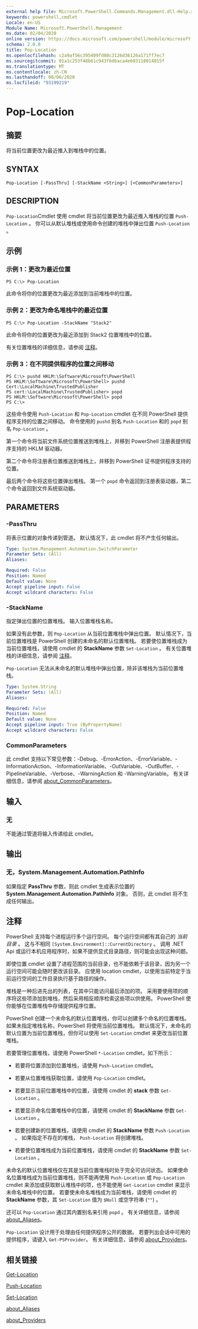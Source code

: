 ```yaml
---
external help file: Microsoft.PowerShell.Commands.Management.dll-Help.xml
keywords: powershell,cmdlet
Locale: en-US
Module Name: Microsoft.PowerShell.Management
ms.date: 02/04/2020
online version: https://docs.microsoft.com/powershell/module/microsoft.powershell.management/pop-location?view=powershell-7.1&WT.mc_id=ps-gethelp
schema: 2.0.0
title: Pop-Location
ms.openlocfilehash: c2a9af56c395409fd08c3126d36126a171ff7ec7
ms.sourcegitcommit: 01a1c253f48b61c943f6d6aca4e603118014015f
ms.translationtype: MT
ms.contentlocale: zh-CN
ms.lasthandoff: 08/06/2020
ms.locfileid: "93199219"
---
```

# Pop-Location

## 摘要
将当前位置更改为最近推入到堆栈中的位置。

## SYNTAX

```
Pop-Location [-PassThru] [-StackName <String>] [<CommonParameters>]
```

## DESCRIPTION

`Pop-Location`Cmdlet 使用 cmdlet 将当前位置更改为最近推入堆栈的位置 `Push-Location` 。 你可以从默认堆栈或使用命令创建的堆栈中弹出位置 `Push-Location` 。

## 示例

### 示例 1：更改为最近位置

```
PS C:\> Pop-Location
```

此命令将你的位置更改为最近添加到当前堆栈中的位置。

### 示例 2：更改为命名堆栈中的最近位置

```
PS C:\> Pop-Location -StackName "Stack2"
```

此命令将你的位置更改为最近添加到 Stack2 位置堆栈中的位置。

有关位置堆栈的详细信息，请参阅 [注释](#notes)。

### 示例 3：在不同提供程序的位置之间移动

```
PS C:\> pushd HKLM:\Software\Microsoft\PowerShell
PS HKLM:\Software\Microsoft\PowerShell> pushd Cert:\LocalMachine\TrustedPublisher
PS cert:\LocalMachine\TrustedPublisher> popd
PS HKLM:\Software\Microsoft\PowerShell> popd
PS C:\>
```

这些命令使用 `Push-Location` 和 `Pop-Location` cmdlet 在不同 PowerShell 提供程序支持的位置之间移动。 命令使用的 `pushd` 别名 `Push-Location` 和的 `popd` 别名 `Pop-Location` 。

第一个命令将当前文件系统位置推送到堆栈上，并移到 PowerShell 注册表提供程序支持的 HKLM 驱动器。

第二个命令将注册表位置推送到堆栈上，并移到 PowerShell 证书提供程序支持的位置。

最后两个命令将这些位置弹出堆栈。 第一个 `popd` 命令返回到注册表驱动器，第二个命令返回到文件系统驱动器。

## PARAMETERS

### -PassThru

将表示位置的对象传递到管道。 默认情况下，此 cmdlet 将不产生任何输出。

```yaml
Type: System.Management.Automation.SwitchParameter
Parameter Sets: (All)
Aliases:

Required: False
Position: Named
Default value: None
Accept pipeline input: False
Accept wildcard characters: False
```

### -StackName

指定弹出位置的位置堆栈。 输入位置堆栈名称。

如果没有此参数，则 `Pop-Location` 从当前位置堆栈中弹出位置。 默认情况下，当前位置堆栈是 PowerShell 创建的未命名的默认位置堆栈。 若要使位置堆栈成为当前位置堆栈，请使用 cmdlet 的 **StackName** 参数 `Set-Location` 。 有关位置堆栈的详细信息，请参阅 [注释](#notes)。

`Pop-Location` 无法从未命名的默认堆栈中弹出位置，除非该堆栈为当前位置堆栈。

```yaml
Type: System.String
Parameter Sets: (All)
Aliases:

Required: False
Position: Named
Default value: None
Accept pipeline input: True (ByPropertyName)
Accept wildcard characters: False
```

### CommonParameters

此 cmdlet 支持以下常见参数：-Debug、-ErrorAction、-ErrorVariable、-InformationAction、-InformationVariable、-OutVariable、-OutBuffer、-PipelineVariable、-Verbose、-WarningAction 和 -WarningVariable。 有关详细信息，请参阅 [about_CommonParameters](https://go.microsoft.com/fwlink/?LinkID=113216)。

## 输入

### 无

不能通过管道将输入传递给此 cmdlet。

## 输出

### 无，System.Management.Automation.PathInfo

如果指定 **PassThru** 参数，则此 cmdlet 生成表示位置的 **System.Management.Automation.PathInfo** 对象。 否则，此 cmdlet 将不生成任何输出。

## 注释

PowerShell 支持每个进程运行多个运行空间。 每个运行空间都有其自己的 _当前目录_ 。
这与不相同 `[System.Environment]::CurrentDirectory` 。 调用 .NET Api 或运行本机应用程序时，如果不提供显式目录路径，则可能会出现这种问题。

即使位置 cmdlet 设置了进程范围的当前目录，也不能依赖于该目录，因为另一个运行空间可能会随时更改该目录。 应使用 location cmdlet，以使用当前特定于当前运行空间的工作目录执行基于路径的操作。

堆栈是一种后进先出的列表，在其中只能访问最后添加的项。 采用要使用项的顺序将这些项添加到堆栈，然后采用相反顺序检索这些项以供使用。 PowerShell 使你能够在位置堆栈中存储提供程序位置。

PowerShell 创建一个未命名的默认位置堆栈，你可以创建多个命名的位置堆栈。 如果未指定堆栈名称，PowerShell 将使用当前位置堆栈。 默认情况下，未命名的默认位置为当前位置堆栈，但你可以使用 `Set-Location` cmdlet 来更改当前位置堆栈。

若要管理位置堆栈，请使用 PowerShell `*-Location` cmdlet，如下所示：

- 若要将位置添加到位置堆栈，请使用 `Push-Location` cmdlet。

- 若要从位置堆栈获取位置，请使用 `Pop-Location` cmdlet。

- 若要显示当前位置堆栈中的位置，请使用 cmdlet 的 **stack** 参数 `Get-Location` 。

- 若要显示命名位置堆栈中的位置，请使用 cmdlet 的 **StackName** 参数 `Get-Location` 。

- 若要创建新的位置堆栈，请使用 cmdlet 的 **StackName** 参数 `Push-Location` 。 如果指定不存在的堆栈， `Push-Location` 将创建堆栈。

- 若要使位置堆栈成为当前位置堆栈，请使用 cmdlet 的 **StackName** 参数 `Set-Location` 。

未命名的默认位置堆栈仅在其是当前位置堆栈时处于完全可访问状态。
如果使命名位置堆栈成为当前位置堆栈，则不能再使用 `Push-Location` 或 `Pop-Location` cmdlet 来添加或获取默认堆栈中的项，也不能使用 `Get-Location` cmdlet 来显示未命名堆栈中的位置。 若要使未命名堆栈成为当前堆栈，请使用 cmdlet 的 **StackName** 参数，其 `Set-Location` 值为 `$Null` 或空字符串 (`""`) 。

还可以 `Pop-Location` 通过其内置别名来引用 `popd` 。 有关详细信息，请参阅 [about_Aliases](../Microsoft.PowerShell.Core/About/about_Aliases.md)。

`Pop-Location` 设计用于处理由任何提供程序公开的数据。 若要列出会话中可用的提供程序，请键入 `Get-PSProvider`。 有关详细信息，请参阅 [about_Providers](../Microsoft.PowerShell.Core/About/about_Providers.md)。

## 相关链接

[Get-Location](Get-Location.md)

[Push-Location](Push-Location.md)

[Set-Location](Set-Location.md)

[about_Aliases](../Microsoft.PowerShell.Core/About/about_Aliases.md)

[about_Providers](../Microsoft.PowerShell.Core/About/about_Providers.md)
